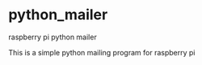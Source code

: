 # python_mailer
raspberry pi python mailer

This is a simple python mailing program for raspberry pi
